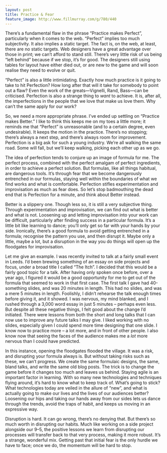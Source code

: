 ```yaml
---
layout: post
title: Practice & Fear
feature_image: http://www.fillmurray.com/g/780/440
---
```


There’s a fundamental flaw in the phrase “Practice makes Perfect”, particularly when it comes to the web. “Perfect” implies too much subjectivity. It also implies a static target. The fact is, on the web, at least, there are no static targets. Web designers have a great advantage over those in print; we can’t afford to stand still. There’s very little risk of us being “left behind” because if we stop, it’s for good. The designers still using tables for layout have either died out, or are new to the game and will soon realise they need to evolve or quit.

“Perfect” is also a little intimidating. Exactly how much practice is it going to take to hit Perfection? How long after that will it take for somebody to point out a flaw? Even the work of the greats—Vignelli, Rand, Bass—can be criticised. Perfection is also a strange thing to _want_ to achieve. It is, after all, the imperfections in the people that we love that make us love them. Why can’t the same apply for our work?

So, we need a more appropriate phrase. I’ve ended up settling on “Practice makes Better.” I like to think this keeps me on my toes a little more; it reminds me that “Perfect” is unreasonable (and to a certain degree, even undesirable). It keeps the motion in the practice. There’s no stopping; there’s always a next step, and there’s always room for improvement. Perfection is a big ask for such a young industry. We’re all walking the same road. Some will fall, but we’ll keep walking, picking each other up as we go.

The idea of perfection tends to conjure up an image of formula for me. The perfect process, combined with the perfect amalgam of perfect ingredients, in order to achieve a perfect solution. But formulas, like all things habitual, are dangerous tools. It’s through fear that we become dangerously entrenched in our formulas, staying well within the boundaries of what we find works and what is comfortable. Perfection stifles experimentation and improvisation as much as fear does. So let’s stop badmouthing the dead end that is Perfection for a minute, and think about Better instead.

Better is a slippery one. Though less so, it is still a very subjective thing. Through experimentation and improvisation, we can find out what is better and what is not. Loosening up and letting improvisation into your work can be difficult, particularly after finding success in a particular formula. It’s a little bit like learning to dance; you’ll only get so far with your hands by your side. Ironically, there’s a good formula to avoid getting entrenched in a formula; recognise the pattern you use, and then disrupt it. Maybe only a little, maybe a lot, but a disruption in the way you do things will open up the floodgates for improvisation.

Let me give an example. I was recently invited to talk at a fairly small event in Leeds. I’d been brewing something of an essay on side projects and focus, under a broad title I called “The Itch”. I decided that this would be a fairly good topic for a talk. After having only spoken once before, over a year ago, I figured it would be a good opportunity for me to get out of the formula that seemed to work in that first case. The first talk I gave had 40-something slides, and was 20 minutes in length. This had no slides, and was a mere 5 minutes in length. Foolishly, I didn’t rehearse the talk enough times before giving it, and it showed. I was nervous, my mind blanked, and I rushed through a 3,000 word essay in just 5 minutes – perhaps even less. But despite all these negative things, I felt good about the change I’d initiated. There were lessons from both the short and long talks that I can now use to improve any future talks I may give. I liked working with no slides, especially given I could spend more time designing that one slide. I know now to practice more – a lot more, and in front of other people. I also know now that seeing the faces of the audience makes me a _lot_ more nervous than I could have predicted.

In this instance, opening the floodgates flooded the village. It was a risk, and disrupting your formula always is. But without taking risks such as these, we can’t progress. We create the same formulaic designs, the same, bland talks, and write the same old blog posts. The trick is to change the game before it changes too much and leaves us behind. Staying agile is an important factor in learning. With so many new technologies and techniques flying around, it’s hard to know what to keep track of. What’s going to stick? What technologies today are veiled in the allure of “new”, and what is actually going to make our lives and the lives of our audiences better? Loosening our hips and taking our hands away from our sides lets us dance through the trends, avoid the traps of habit, and keeps us moving in an expressive way.

Disruption is hard. It can go wrong, there’s no denying that. But there’s so much worth in disrupting our habits. Much like working on a side project alongside our 9–5, the positive lessons we learn from disrupting our processes will transfer back to that very process, making it more robust. It’s a strange, wonderful mix. Getting past that initial fear is the only hurdle we have to face; once we do, the momentum will be hard to stop.
